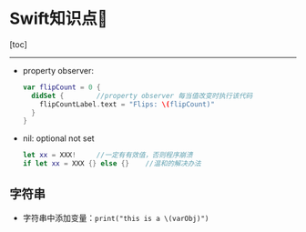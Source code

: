 # Swift知识点🧀️

[toc]

------

- property observer: 

  ```swift
  var flipCount = 0 {
    didSet {        //property observer 每当值改变时执行该代码
      flipCountLabel.text = "Flips: \(flipCount)"
    }
  }
  ```

- nil: optional not set

  ```swift
  let xx = XXX!		//一定有有效值，否则程序崩溃
  if let xx = XXX {} else {}	//温和的解决办法
  ```

  

## 字符串

- 字符串中添加变量：`print("this is a \(varObj)")`